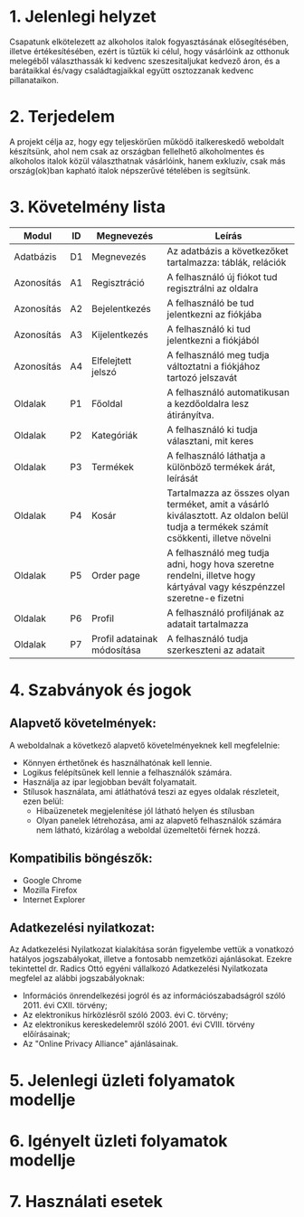 # 1. Jelenlegi helyzet

Csapatunk elkötelezett az alkoholos italok fogyasztásának elősegítésében, illetve értékesítésében, ezért is tűztük ki célul, hogy vásárlóink
az otthonuk melegéből választhassák ki kedvenc szeszesitaljukat kedvező áron, és a barátaikkal és/vagy családtagjaikkal együtt osztozzanak kedvenc pillanataikon.

# 2. Terjedelem

A projekt célja az, hogy egy teljeskörűen működő italkereskedő weboldalt készítsünk, ahol nem csak az országban fellelhető alkoholmentes és alkoholos italok közül választhatnak vásárlóink,
hanem exkluzív, csak más ország(ok)ban kapható italok népszerűvé tételében is segítsünk.

# 3. Követelmény lista
| Modul | ID | Megnevezés | Leírás |
|--------|---------|-----------|----------------------------------|
|Adatbázis|D1|Megnevezés|Az adatbázis a következőket tartalmazza: táblák, relációk|
|Azonosítás|A1|Regisztráció|A felhasználó új fiókot tud regisztrálni az oldalra|
|Azonosítás|A2|Bejelentkezés|A felhasználó be tud jelentkezni az fiókjába|
|Azonosítás|A3|Kijelentkezés|A felhasználó ki tud jelentkezni a fiókjából|
|Azonosítás|A4|Elfelejtett jelszó|A felhasználó meg tudja változtatni a fiókjához tartozó jelszavát|
|Oldalak|P1|Főoldal|A felhasználó automatikusan a kezdőoldalra lesz átirányítva.|
|Oldalak|P2|Kategóriák|A felhasználó ki tudja választani, mit keres|
|Oldalak|P3|Termékek|A felhasználó láthatja a különböző termékek árát, leírását|
|Oldalak|P4|Kosár|Tartalmazza az összes olyan terméket, amit a vásárló kiválasztott. Az oldalon belül tudja a termékek számít csökkenti, illetve növelni|
|Oldalak|P5|Order page|A felhasználó meg tudja adni, hogy hova szeretne rendelni, illetve hogy kártyával vagy készpénzzel szeretne-e fizetni|
|Oldalak|P6|Profil|A felhasználó profiljának az adatait tartalmazza|
|Oldalak|P7|Profil adatainak módosítása|A felhasználó tudja szerkeszteni az adatait|

# 4. Szabványok és jogok
## Alapvető követelmények:
A weboldalnak a következő alapvető követelményeknek kell megfelelnie:

- Könnyen érthetőnek és használhatónak kell lennie.
- Logikus felépítsűnek kell lennie a felhasználók számára.
- Használja az ipar legjobban bevált folyamatait.
- Stílusok használata, ami átláthatóvá teszi az egyes oldalak részleteit, ezen belül:
    - Hibaüzenetek megjelenítése jól látható helyen és stílusban
    - Olyan panelek létrehozása, ami az alapvető felhasználók számára nem látható, kizárólag a weboldal üzemeltetői férnek hozzá.

## Kompatibilis böngészők:

- Google Chrome
- Mozilla Firefox
- Internet Explorer

## Adatkezelési nyilatkozat:
Az Adatkezelési ‌Nyilatkozat kialakítása során figyelembe vettük a vonatkozó hatályos jogszabályokat, illetve a fontosabb nemzetközi ajánlásokat. Ezekre tekintettel dr. Radics Ottó egyéni vállalkozó Adatkezelési Nyilatkozata megfelel az alábbi jogszabályoknak:

- Információs önrendelkezési jogról és az információszabadságról szóló 2011. évi CXII. törvény;
- Az elektronikus ‌hírközlésről szóló 2003. évi C. törvény;
- Az elektronikus kereskedelemről szóló 2001. évi CVIII. törvény előírásainak;
- Az "Online Privacy Alliance" ajánlásainak.

# 5. Jelenlegi üzleti folyamatok modellje

# 6. Igényelt üzleti folyamatok modellje

# 7. Használati esetek
